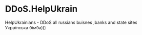 # DDoS.HelpUkrain
HelpUkrainians - DDoS all russians buisnes ,banks and state  sites
Українська бімба)))
